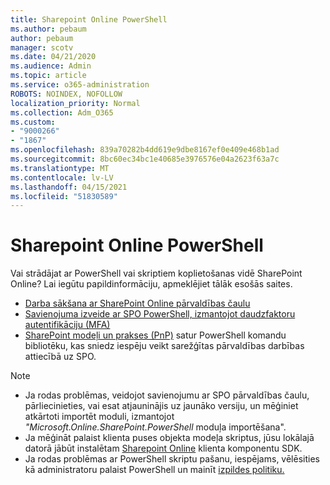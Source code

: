 ```yaml
---
title: Sharepoint Online PowerShell
ms.author: pebaum
author: pebaum
manager: scotv
ms.date: 04/21/2020
ms.audience: Admin
ms.topic: article
ms.service: o365-administration
ROBOTS: NOINDEX, NOFOLLOW
localization_priority: Normal
ms.collection: Adm_O365
ms.custom:
- "9000266"
- "1867"
ms.openlocfilehash: 839a70282b4dd619e9dbe8167ef0e409e468b1ad
ms.sourcegitcommit: 8bc60ec34bc1e40685e3976576e04a2623f63a7c
ms.translationtype: MT
ms.contentlocale: lv-LV
ms.lasthandoff: 04/15/2021
ms.locfileid: "51830589"
---
```

# <a name="sharepoint-online-powershell"></a>Sharepoint Online PowerShell

Vai strādājat ar PowerShell vai skriptiem koplietošanas vidē SharePoint Online? Lai iegūtu papildinformāciju, apmeklējiet tālāk esošās saites.
- [Darba sākšana ar SharePoint Online pārvaldības čaulu](https://docs.microsoft.com/powershell/sharepoint/sharepoint-online/connect-sharepoint-online?view=sharepoint-ps)
- [Savienojuma izveide ar SPO PowerShell, izmantojot daudzfaktoru autentifikāciju (MFA)](https://docs.microsoft.com/powershell/sharepoint/sharepoint-online/connect-sharepoint-online?view=sharepoint-ps#to-connect-with-multifactor-authentication-mfa)
- [SharePoint modeļi un prakses (PnP)](https://docs.microsoft.com/powershell/sharepoint/sharepoint-pnp/sharepoint-pnp-cmdlets?view=sharepoint-ps) satur PowerShell komandu bibliotēku, kas sniedz iespēju veikt sarežģītas pārvaldības darbības attiecībā uz SPO.

> [!NOTE]
> - Ja rodas problēmas, veidojot savienojumu ar SPO pārvaldības čaulu, pārliecinieties, [](https://docs.microsoft.com/powershell/scripting/developer/module/importing-a-powershell-module?view=powershell-7.1) vai esat atjauninājis uz jaunāko versiju, un mēģiniet atkārtoti importēt moduli, izmantojot *"Microsoft.Online.SharePoint.PowerShell* moduļa importēšana".
> - Ja mēģināt palaist klienta puses objekta modeļa skriptus, jūsu lokālajā datorā jābūt instalētam [Sharepoint Online](https://www.microsoft.com/download/details.aspx?id=42038) klienta komponentu SDK.
> - Ja rodas problēmas ar PowerShell skriptu pašanu, iespējams, vēlēsities kā administratoru palaist PowerShell un mainīt [izpildes politiku.](https://docs.microsoft.com/powershell/module/microsoft.powershell.core/about/about_execution_policies?view=powershell-6)